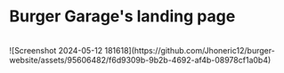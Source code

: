 # Burger Garage's landing page
<br>
![Screenshot 2024-05-12 181618](https://github.com/Jhoneric12/burger-website/assets/95606482/f6d9309b-9b2b-4692-af4b-08978cf1a0b4)
